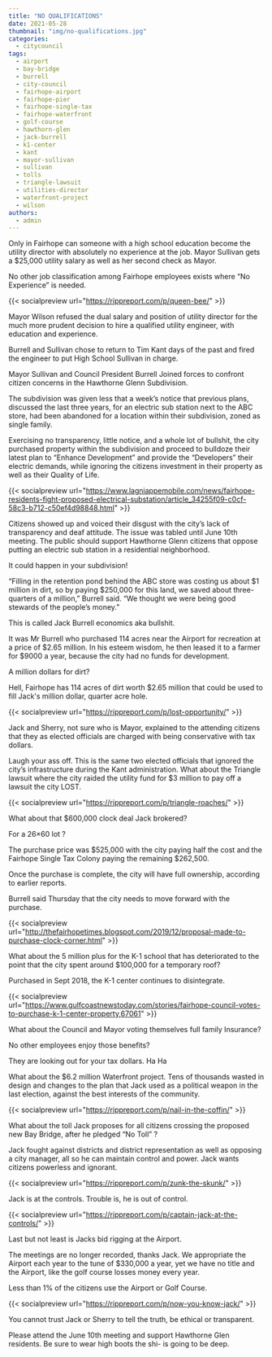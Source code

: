```yaml
---
title: "NO QUALIFICATIONS"
date: 2021-05-28
thumbnail: "img/no-qualifications.jpg"
categories: 
  - citycouncil
tags: 
  - airport
  - bay-bridge
  - burrell
  - city-council
  - fairhope-airport
  - fairhope-pier
  - fairhope-single-tax
  - fairhope-waterfront
  - golf-course
  - hawthorn-glen
  - jack-burrell
  - k1-center
  - kant
  - mayor-sullivan
  - sullivan
  - tolls
  - triangle-lawsuit
  - utilities-director
  - waterfront-project
  - wilson
authors: 
  - admin
---
```


Only in Fairhope can someone with a high school education become the utility director with absolutely no experience at the job. Mayor Sullivan gets a $25,000 utility salary as well as her second check as Mayor.

No other job classification among Fairhope employees exists where “No Experience” is needed.

{{< socialpreview url="https://rippreport.com/p/queen-bee/" >}}

Mayor Wilson refused the dual salary and position of utility director for the much more prudent decision to hire a qualified utility engineer, with education and experience.

Burrell and Sullivan chose to return to Tim Kant days of the past and fired the engineer to put High School Sullivan in charge.

Mayor Sullivan and Council President Burrell Joined forces to confront citizen concerns in the Hawthorne Glenn Subdivision.

The subdivision was given less that a week’s notice that previous plans, discussed the last three years, for an electric sub station next to the ABC store, had been abandoned for a location within their subdivision, zoned as single family.

Exercising no transparency, little notice, and a whole lot of bullshit, the city purchased property within the subdivision and proceed to bulldoze their latest plan to “Enhance Development” and provide the “Developers” their electric demands, while ignoring the citizens investment in their property as well as their Quality of Life.

{{< socialpreview url="https://www.lagniappemobile.com/news/fairhope-residents-fight-proposed-electrical-substation/article_34255f09-c0cf-58c3-b712-c50ef4d98848.html" >}}

Citizens showed up and voiced their disgust with the city’s lack of transparency and deaf attitude. The issue was tabled until June 10th meeting. The public should support Hawthorne Glenn citizens that oppose putting an electric sub station in a residential neighborhood.

It could happen in your subdivision!

“Filling in the retention pond behind the ABC store was costing us about $1 million in dirt, so by paying $250,000 for this land, we saved about three-quarters of a million,” Burrell said. “We thought we were being good stewards of the people’s money.”

This is called Jack Burrell economics aka bullshit.

It was Mr Burrell who purchased 114 acres near the Airport for recreation at a price of $2.65 million. In his esteem wisdom, he then leased it to a farmer for $9000 a year, because the city had no funds for development.

A million dollars for dirt?

Hell, Fairhope has 114 acres of dirt worth $2.65 million that could be used to fill Jack's million dollar, quarter acre hole.

{{< socialpreview url="https://rippreport.com/p/lost-opportunity/" >}}

Jack and Sherry, not sure who is Mayor, explained to the attending citizens that they as elected officials are charged with being conservative with tax dollars.

Laugh your ass off. This is the same two elected officials that ignored the city’s infrastructure during the Kant administration. What about the Triangle lawsuit where the city raided the utility fund for $3 million to pay off a lawsuit the city LOST.

{{< socialpreview url="https://rippreport.com/p/triangle-roaches/" >}}

What about that $600,000 clock deal Jack brokered?

For a 26×60 lot ?

The purchase price was $525,000 with the city paying half the cost and the Fairhope Single Tax Colony paying the remaining $262,500.

Once the purchase is complete, the city will have full ownership, according to earlier reports.

Burrell said Thursday that the city needs to move forward with the purchase.

{{< socialpreview url="http://thefairhopetimes.blogspot.com/2019/12/proposal-made-to-purchase-clock-corner.html" >}}

What about the 5 million plus for the K-1 school that has deteriorated to the point that the city spent around $100,000 for a temporary roof?

Purchased in Sept 2018, the K-1 center continues to disintegrate.

{{< socialpreview url="https://www.gulfcoastnewstoday.com/stories/fairhope-council-votes-to-purchase-k-1-center-property,67061" >}}

What about the Council and Mayor voting themselves full family Insurance?

No other employees enjoy those benefits?

They are looking out for your tax dollars. Ha Ha

What about the $6.2 million Waterfront project. Tens of thousands wasted in design and changes to the plan that Jack used as a political weapon in the last election, against the best interests of the community.

{{< socialpreview url="https://rippreport.com/p/nail-in-the-coffin/" >}}

What about the toll Jack proposes for all citizens crossing the proposed new Bay Bridge, after he pledged “No Toll” ?

Jack fought against districts and district representation as well as opposing a city manager, all so he can maintain control and power. Jack wants citizens powerless and ignorant.

{{< socialpreview url="https://rippreport.com/p/zunk-the-skunk/" >}}

Jack is at the controls. Trouble is, he is out of control.

{{< socialpreview url="https://rippreport.com/p/captain-jack-at-the-controls/" >}}

Last but not least is Jacks bid rigging at the Airport.

The meetings are no longer recorded, thanks Jack. We appropriate the Airport each year to the tune of $330,000 a year, yet we have no title and the Airport, like the golf course losses money every year.

Less than 1% of the citizens use the Airport or Golf Course.

{{< socialpreview url="https://rippreport.com/p/now-you-know-jack/" >}}

You cannot trust Jack or Sherry to tell the truth, be ethical or transparent.

Please attend the June 10th meeting and support Hawthorne Glen residents. Be sure to wear high boots the shi- is going to be deep.
